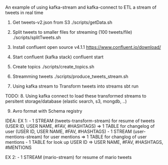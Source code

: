 An example of using kafka-stream and kafka-connect to ETL a stream of tweets in real time

1. Get tweets-v2.json from S3
./scripts/getData.sh 

2. Split tweets to smaller files for streaming (100 tweets/file)
./scripts/splitTweets.sh

3. Install confluent open source v4.1.1
https://www.confluent.io/download/

4. Start confluent (kafka stack)
confluent start

5. Create topics 
./scripts/create_topics.sh

6. Streamming tweets 
./scripts/produce_tweets_stream.sh

7. Using kafka stream to Transform tweets into streams
sbt run


TODO: 
8. Using kafka connect to load these transformed streams to persitent storage/database (elastic search, s3, mongdb, ..)

9. Avro format with Schema registry








IDEA:
EX 1:
	- 1 STREAM (tweets-transform-stream) for resume of tweets (USER ID, USER NAME, #FAV, #HASHTAGS) 
		=> 1 TABLE for changelog of user (USER ID, USER NAME, #FAV, #HASHTAGS) 
	- 1 STREAM (user-mentions-stream) for user mentions 
		=> 1 TABLE for changlog of user mentions
	- 1 TABLE for look up USER ID => USER NAME, #FAV, #HASHTAGS, #MENTIONS

EX 2:
	- 1 STREAM (mario-stream)  for resume of mario tweets 

